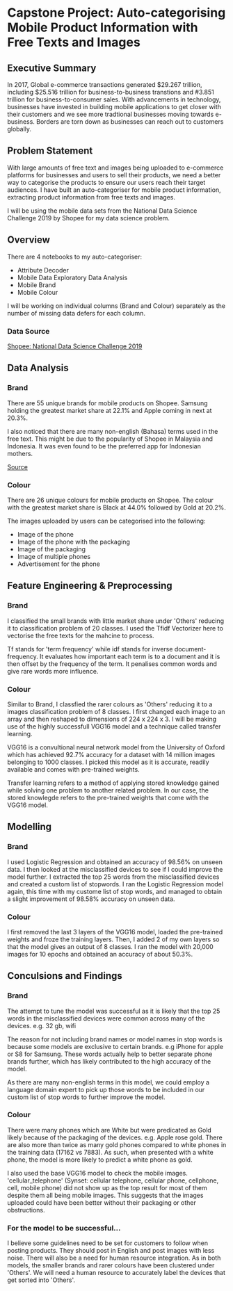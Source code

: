 # Capstone Project: Auto-categorising Mobile Product Information with Free Texts and Images

## Executive Summary 

In 2017, Global e-commerce transactions generated $29.267 trillion, including $25.516 trillion for business-to-business transtions and #3.851 trillion for business-to-consumer sales. With advancements in technology, businesses have invested in building mobile applications to get closer with their customers and we see more tradtional businesses moving towards e-business. Borders are torn down as businesses can reach out to customers globally. 

## Problem Statement 

With large amounts of free text and images being uploaded to e-commerce platforms for businesses and users to sell their products, we need a better way to categorise the products to ensure our users reach their target audiences. I have built an auto-categoriser for mobile product information, extracting product information from free texts and images. 

I will be using the mobile data sets from the National Data Science Challenge 2019 by Shopee for my data science problem. 

## Overview

There are 4 notebooks to my auto-categoriser:

* Attribute Decoder 
* Mobile Data Exploratory Data Analysis
* Mobile Brand
* Mobile Colour 

I will be working on individual columns (Brand and Colour) separately as the number of missing data defers for each column. 

### Data Source

[Shopee: National Data Science Challenge 2019](https://www.kaggle.com/c/ndsc-advanced/data)

## Data Analysis

### Brand

There are 55 unique brands for mobile products on Shopee. Samsung holding the greatest market share at 22.1% and Apple coming in next at 20.3%. 

I also noticed that there are many non-english (Bahasa) terms used in the free text. This might be due to the popularity of Shopee in Malaysia and Indonesia. It was even found to be the preferred app for Indonesian mothers.

[Source](https://www.marketing-interactive.com/shopee-found-to-be-the-most-popular-e-commerce-site-for-indonesian-mothers)

### Colour

There are 26 unique colours for mobile products on Shopee. The colour with the greatest market share is Black at 44.0% followed by Gold at 20.2%. 

The images uploaded by users can be categorised into the following:

* Image of the phone
* Image of the phone with the packaging 
* Image of the packaging
* Image of multiple phones
* Advertisement for the phone 

## Feature Engineering & Preprocessing

### Brand

I classified the small brands with little market share under 'Others' reducing it to classification problem of 20 classes. I used the Tfidf Vectorizer here to vectorise the free texts for the mahcine to process. 

Tf stands for 'term frequency' while idf stands for inverse document-frequency.    It evaluates how important each term is to a document and it is then offset by the frequency of the term. It penalises common words and give rare words more influence. 

### Colour

Similar to Brand, I classfied the rarer colours as 'Others' reducing it to a images classification problem of 8 classes. I first changed each image to an array and then reshaped to dimensions of 224 x 224 x 3. I will be making use of the highly successfull VGG16 model and a technique called transfer learning.

VGG16 is a convultional neural network model from the University of Oxford which has achieved 92.7% accuracy for a dataset with 14 million images belonging to 1000 classes. I picked this model as it is accurate, readily available and comes with pre-trained weights. 

Transfer learning refers to a method of applying stored knowledge gained while solving one problem to another related problem. In our case, the stored knowlegde refers to the pre-trained weights that come with the VGG16 model. 

## Modelling

### Brand

I used Logistic Regression and obtained an accuracy of 98.56% on unseen data. I then looked at the misclassified devices to see if I could improve the model further. I extracted the top 25 words from the misclassified devices and created a custom list of stopwords. I ran the Logistic Regression model again, this time with my custome list of stop words, and managed to obtain a slight improvement of 98.58% accuracy on unseen data. 

### Colour

I first removed the last 3 layers of the VGG16 model, loaded the pre-trained weights and froze the training layers. Then, I added 2 of my own layers so that the model gives an output of 8 classes. I ran the model with 20,000 images for 10 epochs and obtained an accuracy of about 50.3%. 

## Conculsions and Findings

### Brand

The attempt to tune the model was successful as it is likely that the top 25 words in the misclassified devices were common across many of the devices. e.g. 32 gb, wifi

The reason for not including brand names or model names in stop words is because some models are exclusive to certain brands. e.g iPhone for apple or S8 for Samsung. These words actually help to better separate phone brands further, which has likely contributed to the high accuracy of the model. 

As there are many non-english terms in this model, we could employ a language domain expert to pick up those words to be included in our custom list of stop words to further improve the model. 

### Colour

There were many phones which are White but were predicated as Gold likely because of the packaging of the devices. e.g. Apple rose gold. There are also more than twice as many gold phones compared to white phones in the training data (17162 vs 7883). As such, when presented with a white phone, the model is more likely to predict a white phone as gold. 

I also used the base VGG16 model to check the mobile images. 'cellular_telephone' (Synset: cellular telephone, cellular phone, cellphone, cell, mobile phone) did not show up as the top result for most of them despite them all being mobile images. This suggests that the images uploaded could have been better without their packaging or other obstructions. 

### For the model to be successful...

I believe some guidelines need to be set for customers to follow when posting products. They should post in English and post images with less noise. There will also be a need for human resource integration. As in both models, the smaller brands and rarer colours have been clustered under 'Others'. We will need a human resource to accurately label the devices that get sorted into 'Others'. 

















